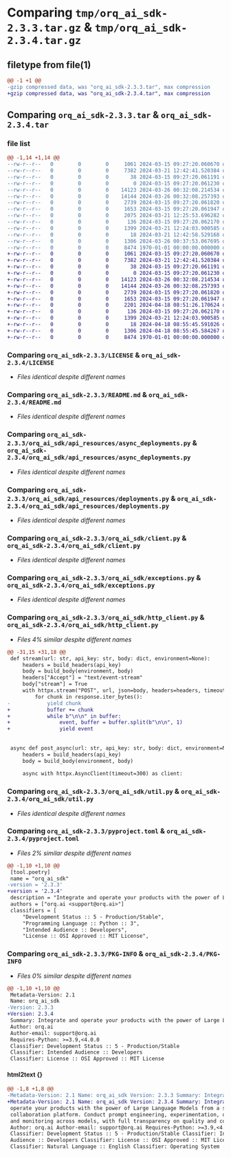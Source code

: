 # Comparing `tmp/orq_ai_sdk-2.3.3.tar.gz` & `tmp/orq_ai_sdk-2.3.4.tar.gz`

## filetype from file(1)

```diff
@@ -1 +1 @@
-gzip compressed data, was "orq_ai_sdk-2.3.3.tar", max compression
+gzip compressed data, was "orq_ai_sdk-2.3.4.tar", max compression
```

## Comparing `orq_ai_sdk-2.3.3.tar` & `orq_ai_sdk-2.3.4.tar`

### file list

```diff
@@ -1,14 +1,14 @@
--rw-r--r--   0        0        0     1061 2024-03-15 09:27:20.060670 orq_ai_sdk-2.3.3/LICENSE
--rw-r--r--   0        0        0     7382 2024-03-21 12:42:41.520384 orq_ai_sdk-2.3.3/README.md
--rw-r--r--   0        0        0       38 2024-03-15 09:27:20.061191 orq_ai_sdk-2.3.3/orq_ai_sdk/__init__.py
--rw-r--r--   0        0        0        0 2024-03-15 09:27:20.061230 orq_ai_sdk-2.3.3/orq_ai_sdk/api_resources/__init__.py
--rw-r--r--   0        0        0    14123 2024-03-26 00:32:08.214534 orq_ai_sdk-2.3.3/orq_ai_sdk/api_resources/async_deployments.py
--rw-r--r--   0        0        0    14144 2024-03-26 00:32:08.257393 orq_ai_sdk-2.3.3/orq_ai_sdk/api_resources/deployments.py
--rw-r--r--   0        0        0     2739 2024-03-15 09:27:20.061820 orq_ai_sdk-2.3.3/orq_ai_sdk/client.py
--rw-r--r--   0        0        0     1653 2024-03-15 09:27:20.061947 orq_ai_sdk-2.3.3/orq_ai_sdk/exceptions.py
--rw-r--r--   0        0        0     2075 2024-03-21 12:25:53.696282 orq_ai_sdk-2.3.3/orq_ai_sdk/http_client.py
--rw-r--r--   0        0        0      136 2024-03-15 09:27:20.062170 orq_ai_sdk-2.3.3/orq_ai_sdk/models.py
--rw-r--r--   0        0        0     1399 2024-03-21 12:24:03.900585 orq_ai_sdk-2.3.3/orq_ai_sdk/util.py
--rw-r--r--   0        0        0       18 2024-03-21 12:42:58.529168 orq_ai_sdk-2.3.3/orq_ai_sdk/version.py
--rw-r--r--   0        0        0     1306 2024-03-26 00:37:53.067695 orq_ai_sdk-2.3.3/pyproject.toml
--rw-r--r--   0        0        0     8474 1970-01-01 00:00:00.000000 orq_ai_sdk-2.3.3/PKG-INFO
+-rw-r--r--   0        0        0     1061 2024-03-15 09:27:20.060670 orq_ai_sdk-2.3.4/LICENSE
+-rw-r--r--   0        0        0     7382 2024-03-21 12:42:41.520384 orq_ai_sdk-2.3.4/README.md
+-rw-r--r--   0        0        0       38 2024-03-15 09:27:20.061191 orq_ai_sdk-2.3.4/orq_ai_sdk/__init__.py
+-rw-r--r--   0        0        0        0 2024-03-15 09:27:20.061230 orq_ai_sdk-2.3.4/orq_ai_sdk/api_resources/__init__.py
+-rw-r--r--   0        0        0    14123 2024-03-26 00:32:08.214534 orq_ai_sdk-2.3.4/orq_ai_sdk/api_resources/async_deployments.py
+-rw-r--r--   0        0        0    14144 2024-03-26 00:32:08.257393 orq_ai_sdk-2.3.4/orq_ai_sdk/api_resources/deployments.py
+-rw-r--r--   0        0        0     2739 2024-03-15 09:27:20.061820 orq_ai_sdk-2.3.4/orq_ai_sdk/client.py
+-rw-r--r--   0        0        0     1653 2024-03-15 09:27:20.061947 orq_ai_sdk-2.3.4/orq_ai_sdk/exceptions.py
+-rw-r--r--   0        0        0     2201 2024-04-18 08:51:26.170624 orq_ai_sdk-2.3.4/orq_ai_sdk/http_client.py
+-rw-r--r--   0        0        0      136 2024-03-15 09:27:20.062170 orq_ai_sdk-2.3.4/orq_ai_sdk/models.py
+-rw-r--r--   0        0        0     1399 2024-03-21 12:24:03.900585 orq_ai_sdk-2.3.4/orq_ai_sdk/util.py
+-rw-r--r--   0        0        0       18 2024-04-18 08:55:45.591026 orq_ai_sdk-2.3.4/orq_ai_sdk/version.py
+-rw-r--r--   0        0        0     1306 2024-04-18 08:55:45.584267 orq_ai_sdk-2.3.4/pyproject.toml
+-rw-r--r--   0        0        0     8474 1970-01-01 00:00:00.000000 orq_ai_sdk-2.3.4/PKG-INFO
```

### Comparing `orq_ai_sdk-2.3.3/LICENSE` & `orq_ai_sdk-2.3.4/LICENSE`

 * *Files identical despite different names*

### Comparing `orq_ai_sdk-2.3.3/README.md` & `orq_ai_sdk-2.3.4/README.md`

 * *Files identical despite different names*

### Comparing `orq_ai_sdk-2.3.3/orq_ai_sdk/api_resources/async_deployments.py` & `orq_ai_sdk-2.3.4/orq_ai_sdk/api_resources/async_deployments.py`

 * *Files identical despite different names*

### Comparing `orq_ai_sdk-2.3.3/orq_ai_sdk/api_resources/deployments.py` & `orq_ai_sdk-2.3.4/orq_ai_sdk/api_resources/deployments.py`

 * *Files identical despite different names*

### Comparing `orq_ai_sdk-2.3.3/orq_ai_sdk/client.py` & `orq_ai_sdk-2.3.4/orq_ai_sdk/client.py`

 * *Files identical despite different names*

### Comparing `orq_ai_sdk-2.3.3/orq_ai_sdk/exceptions.py` & `orq_ai_sdk-2.3.4/orq_ai_sdk/exceptions.py`

 * *Files identical despite different names*

### Comparing `orq_ai_sdk-2.3.3/orq_ai_sdk/http_client.py` & `orq_ai_sdk-2.3.4/orq_ai_sdk/http_client.py`

 * *Files 4% similar despite different names*

```diff
@@ -31,15 +31,18 @@
 def stream(url: str, api_key: str, body: dict, environment=None):
     headers = build_headers(api_key)
     body = build_body(environment, body)
     headers["Accept"] = "text/event-stream"
     body["stream"] = True
     with httpx.stream("POST", url, json=body, headers=headers, timeout=300) as response:
         for chunk in response.iter_bytes():
-            yield chunk
+            buffer += chunk
+            while b"\n\n" in buffer:
+                event, buffer = buffer.split(b"\n\n", 1)
+                yield event
 
 
 async def post_async(url: str, api_key: str, body: dict, environment=None):
     headers = build_headers(api_key)
     body = build_body(environment, body)
 
     async with httpx.AsyncClient(timeout=300) as client:
```

### Comparing `orq_ai_sdk-2.3.3/orq_ai_sdk/util.py` & `orq_ai_sdk-2.3.4/orq_ai_sdk/util.py`

 * *Files identical despite different names*

### Comparing `orq_ai_sdk-2.3.3/pyproject.toml` & `orq_ai_sdk-2.3.4/pyproject.toml`

 * *Files 2% similar despite different names*

```diff
@@ -1,10 +1,10 @@
 [tool.poetry]
 name = "orq_ai_sdk"
-version = '2.3.3'
+version = '2.3.4'
 description = "Integrate and operate your products with the power of Large Language Models from a single collaboration platform. Conduct prompt engineering, experimentation, operations and monitoring across models, with full transparency on quality and costs."
 authors = ["orq.ai <support@orq.ai>"]
 classifiers = [
     "Development Status :: 5 - Production/Stable",
     "Programming Language :: Python :: 3",
     "Intended Audience :: Developers",
     "License :: OSI Approved :: MIT License",
```

### Comparing `orq_ai_sdk-2.3.3/PKG-INFO` & `orq_ai_sdk-2.3.4/PKG-INFO`

 * *Files 0% similar despite different names*

```diff
@@ -1,10 +1,10 @@
 Metadata-Version: 2.1
 Name: orq_ai_sdk
-Version: 2.3.3
+Version: 2.3.4
 Summary: Integrate and operate your products with the power of Large Language Models from a single collaboration platform. Conduct prompt engineering, experimentation, operations and monitoring across models, with full transparency on quality and costs.
 Author: orq.ai
 Author-email: support@orq.ai
 Requires-Python: >=3.9,<4.0.0
 Classifier: Development Status :: 5 - Production/Stable
 Classifier: Intended Audience :: Developers
 Classifier: License :: OSI Approved :: MIT License
```

#### html2text {}

```diff
@@ -1,8 +1,8 @@
-Metadata-Version: 2.1 Name: orq_ai_sdk Version: 2.3.3 Summary: Integrate and
+Metadata-Version: 2.1 Name: orq_ai_sdk Version: 2.3.4 Summary: Integrate and
 operate your products with the power of Large Language Models from a single
 collaboration platform. Conduct prompt engineering, experimentation, operations
 and monitoring across models, with full transparency on quality and costs.
 Author: orq.ai Author-email: support@orq.ai Requires-Python: >=3.9,<4.0.0
 Classifier: Development Status :: 5 - Production/Stable Classifier: Intended
 Audience :: Developers Classifier: License :: OSI Approved :: MIT License
 Classifier: Natural Language :: English Classifier: Operating System :: OS
```

